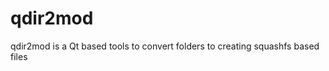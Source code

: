 qdir2mod
========

qdir2mod is a Qt based tools to convert folders to creating squashfs based files
